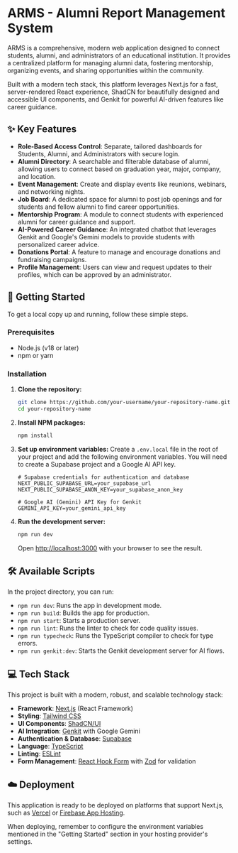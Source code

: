 # ARMS - Alumni Report Management System

ARMS is a comprehensive, modern web application designed to connect students, alumni, and administrators of an educational institution. It provides a centralized platform for managing alumni data, fostering mentorship, organizing events, and sharing opportunities within the community.

Built with a modern tech stack, this platform leverages Next.js for a fast, server-rendered React experience, ShadCN for beautifully designed and accessible UI components, and Genkit for powerful AI-driven features like career guidance.

## ✨ Key Features

- **Role-Based Access Control**: Separate, tailored dashboards for Students, Alumni, and Administrators with secure login.
- **Alumni Directory**: A searchable and filterable database of alumni, allowing users to connect based on graduation year, major, company, and location.
- **Event Management**: Create and display events like reunions, webinars, and networking nights.
- **Job Board**: A dedicated space for alumni to post job openings and for students and fellow alumni to find career opportunities.
- **Mentorship Program**: A module to connect students with experienced alumni for career guidance and support.
- **AI-Powered Career Guidance**: An integrated chatbot that leverages Genkit and Google's Gemini models to provide students with personalized career advice.
- **Donations Portal**: A feature to manage and encourage donations and fundraising campaigns.
- **Profile Management**: Users can view and request updates to their profiles, which can be approved by an administrator.

## 🚀 Getting Started

To get a local copy up and running, follow these simple steps.

### Prerequisites

- Node.js (v18 or later)
- npm or yarn

### Installation

1.  **Clone the repository:**
    ```sh
    git clone https://github.com/your-username/your-repository-name.git
    cd your-repository-name
    ```

2.  **Install NPM packages:**
    ```sh
    npm install
    ```

3.  **Set up environment variables:**
    Create a `.env.local` file in the root of your project and add the following environment variables. You will need to create a Supabase project and a Google AI API key.

    ```env
    # Supabase credentials for authentication and database
    NEXT_PUBLIC_SUPABASE_URL=your_supabase_url
    NEXT_PUBLIC_SUPABASE_ANON_KEY=your_supabase_anon_key

    # Google AI (Gemini) API Key for Genkit
    GEMINI_API_KEY=your_gemini_api_key
    ```

4.  **Run the development server:**
    ```sh
    npm run dev
    ```

    Open [http://localhost:3000](http://localhost:3000) with your browser to see the result.

## 🛠️ Available Scripts

In the project directory, you can run:

-   `npm run dev`: Runs the app in development mode.
-   `npm run build`: Builds the app for production.
-   `npm run start`: Starts a production server.
-   `npm run lint`: Runs the linter to check for code quality issues.
-   `npm run typecheck`: Runs the TypeScript compiler to check for type errors.
-   `npm run genkit:dev`: Starts the Genkit development server for AI flows.

## 💻 Tech Stack

This project is built with a modern, robust, and scalable technology stack:

-   **Framework**: [Next.js](https://nextjs.org/) (React Framework)
-   **Styling**: [Tailwind CSS](https://tailwindcss.com/)
-   **UI Components**: [ShadCN/UI](https://ui.shadcn.com/)
-   **AI Integration**: [Genkit](https://firebase.google.com/docs/genkit) with Google Gemini
-   **Authentication & Database**: [Supabase](https://supabase.io/)
-   **Language**: [TypeScript](https://www.typescriptlang.org/)
-   **Linting**: [ESLint](https://eslint.org/)
-   **Form Management**: [React Hook Form](https://react-hook-form.com/) with [Zod](https://zod.dev/) for validation

## ☁️ Deployment

This application is ready to be deployed on platforms that support Next.js, such as [Vercel](https://vercel.com/) or [Firebase App Hosting](https://firebase.google.com/docs/app-hosting).

When deploying, remember to configure the environment variables mentioned in the "Getting Started" section in your hosting provider's settings.
